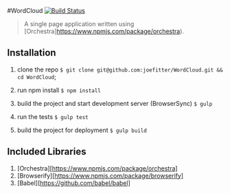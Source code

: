 #WordCloud [![Build Status](https://travis-ci.org/joefitter/WordCloud.svg?branch=master)](https://travis-ci.org/joefitter/WordCloud)

> A single page application written using [Orchestra]https://www.npmjs.com/package/orchestra).

## Installation

1. clone the repo
`$ git clone git@github.com:joefitter/WordCloud.git && cd WordCloud`;

2. run npm install
`$ npm install`

3. build the project and start development server (BrowserSync)
`$ gulp`

4. run the tests
`$ gulp test`

5. build the project for deployment
`$ gulp build`

## Included Libraries

1. [Orchestra][https://www.npmjs.com/package/orchestra]
2. [Browserify][https://www.npmjs.com/package/browserify]
3. [Babel][https://github.com/babel/babel]

